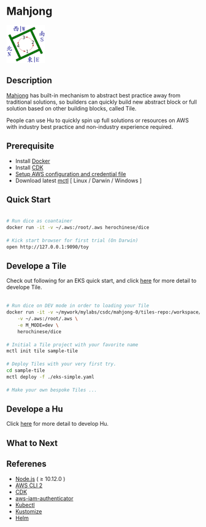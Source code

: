 # Mahjong
<img src='./docs/mahjong-table.png' width='100'>

## Description
[Mahjong](./docs/All-Concept.md) has built-in mechanism to abstract best practice away from traditional solutions, so builders can quickly build new abstract block or full solution based on other building blocks, called Tile.

People can use Hu to quickly spin up full solutions or resources on AWS with industry best practice and non-industry experience required.

## Prerequisite

- Install [Docker](https://docs.docker.com/desktop/#download-and-install)
- Install [CDK](https://github.com/aws/aws-cdk)
- [Setup AWS configuration and credential file](https://docs.aws.amazon.com/cli/latest/userguide/cli-configure-files.html)
- Download latest [mctl](https://github.com/cc4i/mahjong0/releases) [ Linux / Darwin / Windows ]

## Quick Start

```bash

# Run dice as coantainer
docker run -it -v ~/.aws:/root/.aws herochinese/dice

# Kick start browser for first trial (On Darwin)
open http://127.0.0.1:9090/toy

```

## Develope a Tile

Check out following for an EKS quick start, and click [here](./docs/How-to-Build-Tile.md) for more detail to develope Tile.

```bash

# Run dice on DEV mode in order to loading your Tile
docker run -it -v ~/mywork/mylabs/csdc/mahjong-0/tiles-repo:/workspace/tiles-repo \
    -v ~/.aws:/root/.aws \
    -e M_MODE=dev \
    herochinese/dice

# Initial a Tile project with your favorite name
mctl init tile sample-tile

# Deploy Tiles with your very first try. 
cd sample-tile
mctl deploy -f ./eks-simple.yaml

# Make your own bespoke Tiles ...

```


## Develope a Hu

Click [here](./docs/How-to-Build-Hu.md) for more detail to develop Hu.


## What to Next


## Referenes

- [Node.js](https://nodejs.org/en/download/) ( ≥ 10.12.0 ) 
- [AWS CLI 2](https://docs.aws.amazon.com/cli/latest/userguide/install-cliv2.html) 
- [CDK](https://github.com/aws/aws-cdk)
- [aws-iam-authenticator](https://docs.aws.amazon.com/eks/latest/userguide/install-aws-iam-authenticator.html)
- [Kubectl](https://docs.aws.amazon.com/eks/latest/userguide/install-kubectl.html)
- [Kustomize](https://github.com/kubernetes-sigs/kustomize/blob/master/docs/INSTALL.md)
- [Helm](https://helm.sh/docs/intro/install/)